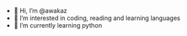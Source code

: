 - 👋 Hi, I’m @awakaz
- 👀 I’m interested in coding, reading and learning languages
- 🌱 I’m currently learning python


<!---
awakaz/awakaz is a ✨ special ✨ repository because its `README.md` (this file) appears on your GitHub profile.
You can click the Preview link to take a look at your changes.
--->
